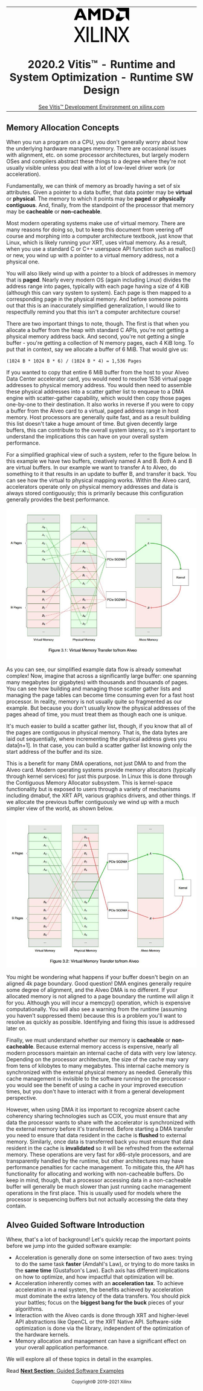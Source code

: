 <table width="100%">
 <tr width="100%">
    <td align="center"><img src="https://raw.githubusercontent.com/Xilinx/Image-Collateral/main/xilinx-logo.png" width="30%"/><h1>2020.2 Vitis™ - Runtime and System Optimization - Runtime SW Design</h1>
    <a href="https://www.xilinx.com/products/design-tools/vitis.html">See Vitis™ Development Environment on xilinx.com</a>
    </td>
 </tr>
</table>

## Memory Allocation Concepts

When you run a program on a CPU, you don't generally worry about how the underlying hardware manages memory.
There are occasional issues with alignment, etc. on some processor architectures, but largely modern OSes and
compilers abstract these things to a degree where they're not usually visible unless you deal with a lot of
low-level driver work (or acceleration).

Fundamentally, we can think of memory as broadly having a set of six attributes. Given a pointer to a data
buffer, that data pointer may be **virtual** or **physical**.  The memory to which it points may be **paged**
or **physically contiguous**.  And, finally, from the standpoint of the processor that memory may be
**cacheable** or **non-cacheable**.

Most modern operating systems make use of virtual memory.  There are many reasons for doing so, but to keep
this document from veering off course and morphing into a computer architecture textbook, just know that
Linux, which is likely running your XRT, uses virtual memory.  As a result, when you use a standard C or C++
userspace API function such as malloc() or new, you wind up with a pointer to a virtual memory address, not a
physical one.

You will also likely wind up with a pointer to a block of addresses in memory that is **paged**.  Nearly every
modern OS (again including Linux) divides the address range into pages, typically with each page having a size
of 4 KiB (although this can vary system to system).  Each page is then mapped to a corresponding page in the
physical memory.  And before someone points out that this is an inaccurately simplified generalization, I
would like to respectfully remind you that this isn't a computer architecture course!

There are two important things to note, though.  The first is that when you allocate a buffer from the heap
with standard C APIs, you're not getting a physical memory address back.  And second, you're not getting a
single buffer - you're getting a collection of N memory pages, each 4 KiB long.  To put that in context, say
we allocate a buffer of 6 MiB.  That would give us:

```
(1024 B * 1024 B * 6) / (1024 B * 4) = 1,536 Pages
```

If you wanted to copy that entire 6 MiB buffer from the host to your Alveo Data Center accelerator card, you
would need to resolve 1536 virtual page addresses to physical memory address.  You would then need to assemble
these physical addresses into a scatter gather list to enqueue to a DMA engine with scatter-gather capability,
which would then copy those pages one-by-one to their destination.  It also works in reverse if you were to
copy a buffer from the Alveo card to a virtual, paged address range in host memory.  Host processors are
generally quite fast, and as a result building this list doesn't take a huge amount of time.  But given
decently large buffers, this can contribute to the overall system latency, so it's important to understand the
implications this can have on your overall system performance.

For a simplified graphical view of such a system, refer to the figure below.  In this example we have two
buffers, creatively named A and B.  Both A and B are virtual buffers.  In our example we want to transfer A to
Alveo, do something to it that results in an update to buffer B, and transfer it back.   You can see how the
virtual to physical mapping works.  Within the Alveo card, accelerators operate only on physical memory
addresses and data is always stored contiguously; this is primarily because this configuration generally
provides the best performance.

![Non-Contiguous Memory Transfer to Alveo](./images/runtime_virtual_memory.jpg)

As you can see, our simplified example data flow is already somewhat complex!  Now, imagine that across a
significantly large buffer: one spanning many megabytes (or gigabytes) with thousands and thousands of pages.
You can see how building and managing those scatter gather lists and managing the page tables can become time
consuming even for a fast host processor.  In reality, memory is not usually quite so fragmented as our
example.  But because you don't usually know the physical addresses of the pages ahead of time, you must treat
them as though each one is unique.

It's much easier to build a scatter gather list, though, if you know that all of the pages are contiguous in
physical memory.  That is, the data bytes are laid out sequentially, where incrementing the physical address
gives you data[n+1].  In that case, you can build a scatter gather list knowing only the start address of the
buffer and its size.

This is a benefit for many DMA operations, not just DMA to and from  the Alveo card.  Modern operating systems
provide memory allocators (typically through kernel services) for just this purpose.  In Linux this is done
through the Contiguous Memory Allocator subsystem.  This is kernel-space functionality but is exposed to users
through a variety of mechanisms including dmabuf, the XRT API, various graphics drivers, and other things.  If
we allocate the previous buffer contiguously we wind up with a much simpler view of the world, as shown below.

![Contiguous Memory Layout Example](./images/runtime_contiguous_memory.jpg)

You might be wondering what happens if your buffer doesn't begin on an aligned 4k page boundary.  Good
question!   DMA engines generally require some degree of alignment, and the Alveo DMA is no different.  If
your allocated memory is not aligned to a page boundary the runtime will align it for you.  Although you will
incur a memcpy() operation, which is expensive computationally.  You will also see a warning from the runtime
(assuming you haven't suppressed them) because this is a problem you'll want to resolve as quickly as
possible. Identifying and fixing this issue is addressed later on.

Finally, we must understand whether our memory is **cacheable** or **non-cacheable**.  Because external memory
access is expensive, nearly all modern processors maintain an internal cache of data with very low latency.
Depending on the processor architecture, the size of the cache may vary from tens of kilobytes to many
megabytes.  This internal cache memory is synchronized with the external physical memory as needed.  Generally
this cache management is invisible to the software running on the processor - you would see the benefit of
using a cache in your improved execution times, but you don't have to interact with it from a general
development perspective.

However, when using DMA it iss important to recognize absent cache coherency sharing technologies such as
CCIX, you must ensure that any data the processor wants to share with the accelerator is synchronized with the
external memory before it's transferred.  Before starting a DMA transfer you need to ensure that data resident
in the cache is **flushed** to external memory.  Similarly, once data is transferred back you must ensure that
data resident in the cache is **invalidated** so it will be refreshed from the external memory.
These operations  are very fast for x86-style processors, and are transparently handled by the runtime, but
other architectures  may have performance penalties for cache management.  To mitigate this, the API has
functionality for allocating and working with non-cacheable buffers.  Do keep in mind, though, that a
processor accessing data in a non-cacheable buffer will generally be much slower than just running cache
management operations in the first place.  This is usually used for models where the processor is sequencing buffers but not actually accessing the data they contain.

## Alveo Guided Software Introduction

Whew, that's a lot of background! Let's quickly recap the important points before we jump into the guided software example:

- Acceleration is generally done on some intersection of two axes: trying to do the same task **faster**
  (Amdahl's Law), or trying to do more tasks in the **same time** (Gustafson's Law).  Each axis has different
  implications on how to optimize, and how impactful that optimization will be.
- Acceleration inherently comes with an **acceleration tax**.  To achieve acceleration in a real system, the
  benefits achieved by acceleration must dominate the extra latency of the data transfers.  You should pick
  your battles; focus on the **biggest bang for the buck** pieces of your algorithms.
- Interaction with the Alveo cards is done through XRT and higher-level API abstractions like OpenCL or the
  XRT Native API.  Software-side optimization is done via the library, independent of the optimization of the
  hardware kernels.
- Memory allocation and management can have a significant effect on your overall application performance.

We will explore all of these topics in detail in the examples.

Read [**Next Section**: Guided Software Examples](./guided_sw_examples.md)

<p align="center"><sup>Copyright&copy; 2019-2021 Xilinx</sup></p>
